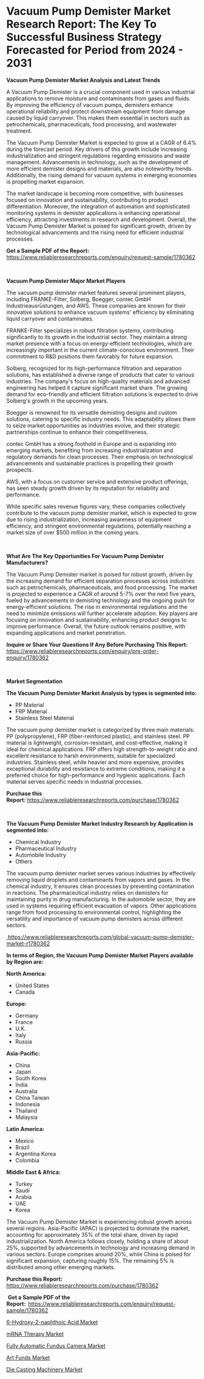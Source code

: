 <p><h1>Vacuum Pump Demister Market Research Report: The Key To Successful Business Strategy Forecasted for Period from 2024 - 2031</h1></p><p><strong>Vacuum Pump Demister Market Analysis and Latest Trends</strong></p>
<p><p>A Vacuum Pump Demister is a crucial component used in various industrial applications to remove moisture and contaminants from gases and fluids. By improving the efficiency of vacuum pumps, demisters enhance operational reliability and protect downstream equipment from damage caused by liquid carryover. This makes them essential in sectors such as petrochemicals, pharmaceuticals, food processing, and wastewater treatment.</p><p>The Vacuum Pump Demister Market is expected to grow at a CAGR of 6.4% during the forecast period. Key drivers of this growth include increasing industrialization and stringent regulations regarding emissions and waste management. Advancements in technology, such as the development of more efficient demister designs and materials, are also noteworthy trends. Additionally, the rising demand for vacuum systems in emerging economies is propelling market expansion.</p><p>The market landscape is becoming more competitive, with businesses focused on innovation and sustainability, contributing to product differentiation. Moreover, the integration of automation and sophisticated monitoring systems in demister applications is enhancing operational efficiency, attracting investments in research and development. Overall, the Vacuum Pump Demister Market is poised for significant growth, driven by technological advancements and the rising need for efficient industrial processes.</p></p>
<p><strong>Get a Sample PDF of the Report:&nbsp;</strong> <a href="https://www.reliableresearchreports.com/enquiry/request-sample/1780362?utm_campaign=34&utm_medium=2&utm_source=Github&utm_content=ia&utm_term=18112024&utm_id=vacuum-pump-demister">https://www.reliableresearchreports.com/enquiry/request-sample/1780362</a></p>
<p>&nbsp;</p>
<p><strong>Vacuum Pump Demister Major Market Players</strong></p>
<p><p>The vacuum pump demister market features several prominent players, including FRANKE-Filter, Solberg, Boegger, contec GmbH Industrieausrüstungen, and AWS. These companies are known for their innovative solutions to enhance vacuum systems' efficiency by eliminating liquid carryover and contaminates.</p><p>FRANKE-Filter specializes in robust filtration systems, contributing significantly to its growth in the industrial sector. They maintain a strong market presence with a focus on energy-efficient technologies, which are increasingly important in the current climate-conscious environment. Their commitment to R&D positions them favorably for future expansion.</p><p>Solberg, recognized for its high-performance filtration and separation solutions, has established a diverse range of products that cater to various industries. The company's focus on high-quality materials and advanced engineering has helped it capture significant market share. The growing demand for eco-friendly and efficient filtration solutions is expected to drive Solberg's growth in the upcoming years.</p><p>Boegger is renowned for its versatile demisting designs and custom solutions, catering to specific industry needs. This adaptability allows them to seize market opportunities as industries evolve, and their strategic partnerships continue to enhance their competitiveness.</p><p>contec GmbH has a strong foothold in Europe and is expanding into emerging markets, benefiting from increasing industrialization and regulatory demands for clean processes. Their emphasis on technological advancements and sustainable practices is propelling their growth prospects.</p><p>AWS, with a focus on customer service and extensive product offerings, has seen steady growth driven by its reputation for reliability and performance.</p><p>While specific sales revenue figures vary, these companies collectively contribute to the vacuum pump demister market, which is expected to grow due to rising industrialization, increasing awareness of equipment efficiency, and stringent environmental regulations, potentially reaching a market size of over $500 million in the coming years.</p></p>
<p>&nbsp;</p>
<p><strong>What Are The Key Opportunities For Vacuum Pump Demister Manufacturers?</strong></p>
<p><p>The Vacuum Pump Demister market is poised for robust growth, driven by the increasing demand for efficient separation processes across industries such as petrochemicals, pharmaceuticals, and food processing. The market is projected to experience a CAGR of around 5-7% over the next five years, fueled by advancements in demisting technology and the ongoing push for energy-efficient solutions. The rise in environmental regulations and the need to minimize emissions will further accelerate adoption. Key players are focusing on innovation and sustainability, enhancing product designs to improve performance. Overall, the future outlook remains positive, with expanding applications and market penetration.</p></p>
<p><strong>Inquire or Share Your Questions If Any Before Purchasing This Report:</strong> <a href="https://www.reliableresearchreports.com/enquiry/pre-order-enquiry/1780362?utm_campaign=34&utm_medium=2&utm_source=Github&utm_content=ia&utm_term=18112024&utm_id=vacuum-pump-demister">https://www.reliableresearchreports.com/enquiry/pre-order-enquiry/1780362</a></p>
<p>&nbsp;</p>
<p><strong>Market Segmentation</strong></p>
<p><strong>The Vacuum Pump Demister Market Analysis by types is segmented into:</strong></p>
<p><ul><li>PP Material</li><li>FRP Material</li><li>Stainless Steel Material</li></ul></p>
<p><p>The vacuum pump demister market is categorized by three main materials: PP (polypropylene), FRP (fiber-reinforced plastic), and stainless steel. PP material is lightweight, corrosion-resistant, and cost-effective, making it ideal for chemical applications. FRP offers high strength-to-weight ratio and excellent resistance to harsh environments, suitable for specialized industries. Stainless steel, while heavier and more expensive, provides exceptional durability and resistance to extreme conditions, making it a preferred choice for high-performance and hygienic applications. Each material serves specific needs in industrial processes.</p></p>
<p><strong>Purchase this Report:&nbsp;</strong><a href="https://www.reliableresearchreports.com/purchase/1780362?utm_campaign=34&utm_medium=2&utm_source=Github&utm_content=ia&utm_term=18112024&utm_id=vacuum-pump-demister">https://www.reliableresearchreports.com/purchase/1780362</a></p>
<p>&nbsp;</p>
<p><strong>The Vacuum Pump Demister Market Industry Research by Application is segmented into:</strong></p>
<p><ul><li>Chemical Industry</li><li>Pharmaceutical Industry</li><li>Automobile Industry</li><li>Others</li></ul></p>
<p><p>The vacuum pump demister market serves various industries by effectively removing liquid droplets and contaminants from vapors and gases. In the chemical industry, it ensures clean processes by preventing contamination in reactions. The pharmaceutical industry relies on demisters for maintaining purity in drug manufacturing. In the automobile sector, they are used in systems requiring efficient evacuation of vapors. Other applications range from food processing to environmental control, highlighting the versatility and importance of vacuum pump demisters across different sectors.</p></p>
<p><a href="https://www.reliableresearchreports.com/global-vacuum-pump-demister-market-r1780362?utm_campaign=34&utm_medium=2&utm_source=Github&utm_content=ia&utm_term=18112024&utm_id=vacuum-pump-demister">&nbsp;https://www.reliableresearchreports.com/global-vacuum-pump-demister-market-r1780362</a></p>
<p><strong>In terms of Region, the Vacuum Pump Demister Market Players available by Region are:</strong></p>
<p>
    <p> <strong> North America: </strong>
        <ul>
            <li>United States</li>
            <li>Canada</li>
        </ul>
        </p> 
    <p> <strong> Europe: </strong>
        <ul>
            <li>Germany</li>
            <li>France</li>
            <li>U.K.</li>
            <li>Italy</li>
            <li>Russia</li>
        </ul>
        </p> 
    <p> <strong> Asia-Pacific: </strong>
        <ul>
            <li>China</li>
            <li>Japan</li>
            <li>South Korea</li>
            <li>India</li>
            <li>Australia</li>
            <li>China Taiwan</li>
            <li>Indonesia</li>
            <li>Thailand</li>
            <li>Malaysia</li>
        </ul>
        </p> 
    <p> <strong> Latin America: </strong>
        <ul>
            <li>Mexico</li>
            <li>Brazil</li>
            <li>Argentina Korea</li>
            <li>Colombia</li>
        </ul>
        </p> 
    <p> <strong> Middle East & Africa: </strong>
        <ul>
            <li>Turkey</li>
            <li>Saudi</li>
            <li>Arabia</li>
            <li>UAE</li>
            <li>Korea</li>
        </ul>
    </p>
    </p>
<p><p>The Vacuum Pump Demister Market is experiencing robust growth across several regions. Asia-Pacific (APAC) is projected to dominate the market, accounting for approximately 35% of the total share, driven by rapid industrialization. North America follows closely, holding a share of about 25%, supported by advancements in technology and increasing demand in various sectors. Europe comprises around 20%, while China is poised for significant expansion, capturing roughly 15%. The remaining 5% is distributed among other emerging markets.</p></p>
<p><strong>Purchase this Report: </strong><a href="https://www.reliableresearchreports.com/purchase/1780362?utm_campaign=34&utm_medium=2&utm_source=Github&utm_content=ia&utm_term=18112024&utm_id=vacuum-pump-demister">https://www.reliableresearchreports.com/purchase/1780362</a></p>
<p>&nbsp;<strong>Get a Sample PDF of the Report:&nbsp;&nbsp;</strong><a href="https://www.reliableresearchreports.com/enquiry/request-sample/1780362?utm_campaign=34&utm_medium=2&utm_source=Github&utm_content=ia&utm_term=18112024&utm_id=vacuum-pump-demister">https://www.reliableresearchreports.com/enquiry/request-sample/1780362</a></p>
<p><strong></strong></p>
<p><p><a href="https://github.com/AlisaRowe24/Market-Research-Report-List-1/blob/main/6-hydroxy-2-naphthoic-acid-market.md?utm_campaign=34&utm_medium=2&utm_source=Github&utm_content=ia&utm_term=18112024&utm_id=vacuum-pump-demister">6-Hydroxy-2-naphthoic Acid Market</a></p><p><a href="https://issuu.com/reportprime-2/docs/mrna-therapy-market-size-2030.pptx_ed2bbf8d33d744?utm_campaign=34&utm_medium=2&utm_source=Github&utm_content=ia&utm_term=18112024&utm_id=vacuum-pump-demister">mRNA Therapy Market</a></p><p><a href="https://github.com/guneycigdem35/Market-Research-Report-List-5/blob/main/fully-automatic-fundus-camera-market.md?utm_campaign=34&utm_medium=2&utm_source=Github&utm_content=ia&utm_term=18112024&utm_id=vacuum-pump-demister">Fully Automatic Fundus Camera Market</a></p><p><a href="https://issuu.com/reportprime-2/docs/art-funds-market-size-2030.pptx_0834ea1d02e54c?utm_campaign=34&utm_medium=2&utm_source=Github&utm_content=ia&utm_term=18112024&utm_id=vacuum-pump-demister">Art Funds Market</a></p><p><a href="https://www.linkedin.com/pulse/die-casting-machinery-market-pulse-97-expansion-blueprint-vtmke?utm_campaign=34&utm_medium=2&utm_source=Github&utm_content=ia&utm_term=18112024&utm_id=vacuum-pump-demister">Die Casting Machinery Market</a></p></p>